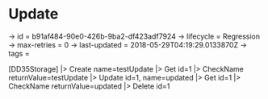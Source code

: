 # Update

-> id = b91af484-90e0-426b-9ba2-df423adf7924
-> lifecycle = Regression
-> max-retries = 0
-> last-updated = 2018-05-29T04:19:29.0133870Z
-> tags = 

[DD35Storage]
|> Create name=testUpdate
|> Get id=1
|> CheckName returnValue=testUpdate
|> Update id=1, name=updated
|> Get id=1
|> CheckName returnValue=updated
|> Delete id=1
~~~
